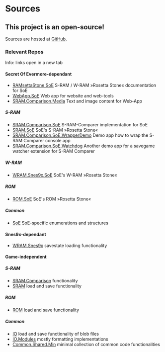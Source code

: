 ﻿# Sources

## This project is an open-source!

Sources are hosted at <a href="https://github.com/CleanCodeX" target=_>GitHub</a>.

### Relevant Repos

Info: links open in a new tab

#### Secret Of Evermore-dependant 

* <a href="https://github.com/CleanCodeX/RAMsettaStone.SoE" target=_>RAMsettaStone.SoE</a> S-RAM / W-RAM »Rosetta Stone« documentation for SoE
* <a href="https://github.com/CleanCodeX/WebApp.SoE" target=_>WebApp.SoE</a> Web app for website and web-tools
* <a href="https://github.com/CleanCodeX/SRAM.Comparison.Media" target=_>SRAM.Comparison.Media</a> Text and image content for Web-App

##### S-RAM
* <a href="https://github.com/CleanCodeX/SRAM.Comparison.SoE" target=_>SRAM.Comparison.SoE</a> S-RAM-Comparer implementation for SoE
* <a href="https://github.com/CleanCodeX/SRAM.SoE" target=_>SRAM.SoE</a> SoE's S-RAM »Rosetta Stone« 
* <a href="https://github.com/CleanCodeX/SRAM.Comparison.SoE.WrapperDemo" target=_>SRAM.Comparison.SoE.WrapperDemo</a> Demo app how to wrap the S-RAM Comparer console app
* <a href="https://github.com/CleanCodeX/SRAM.Comparison.SoE.Watchdog" target=_>SRAM.Comparison.SoE.Watchdog</a> Another demo app for a savegame watcher extension for S-RAM Comparer

##### W-RAM
* <a href="https://github.com/CleanCodeX/WRAM.Snes9x.SoE" target=_>WRAM.Snes9x.SoE</a> SoE's W-RAM »Rosetta Stone« 

##### ROM
* <a href="https://github.com/CleanCodeX/ROM.SoE" target=_>ROM.SoE</a> SoE's ROM »Rosetta Stone«

##### Common
* <a href="https://github.com/CleanCodeX/SoE" target=_>SoE</a> SoE-specific enumerations and structures

#### Snes9x-dependant 
* <a href="https://github.com/CleanCodeX/WRAM.Snes9x" target=_>WRAM.Snes9x</a> savestate loading functionality

#### Game-independent 

##### S-RAM
* <a href="https://github.com/CleanCodeX/SRAM.Comparison" target=_>SRAM.Comparison</a> functionality
* <a href="https://github.com/CleanCodeX/SRAM" target=_>SRAM</a> load and save functionality

##### ROM
* <a href="https://github.com/CleanCodeX/ROM" target=_>ROM</a> load and save functionality

##### Common
* <a href="https://github.com/CleanCodeX/IO" target=_>IO</a> load and save functionality of blob files
* <a href="https://github.com/CleanCodeX/IO.Modules" target=_>IO.Modules</a> mostly formatting implementations
* <a href="https://github.com/CleanCodeX/Common.Shared.Min" target=_>Common.Shared.Min</a> minimal collection of common code functionalities